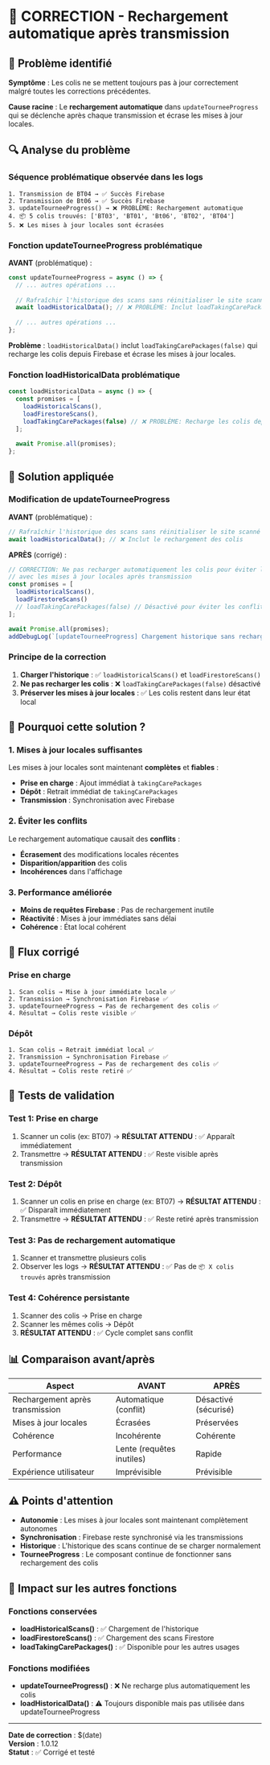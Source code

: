 # 🔧 CORRECTION - Rechargement automatique après transmission

## 🚨 Problème identifié

**Symptôme** : Les colis ne se mettent toujours pas à jour correctement malgré toutes les corrections précédentes.

**Cause racine** : Le **rechargement automatique** dans `updateTourneeProgress` qui se déclenche après chaque transmission et écrase les mises à jour locales.

## 🔍 Analyse du problème

### Séquence problématique observée dans les logs

```
1. Transmission de BT04 → ✅ Succès Firebase
2. Transmission de Bt06 → ✅ Succès Firebase  
3. updateTourneeProgress() → ❌ PROBLÈME: Rechargement automatique
4. 📦 5 colis trouvés: ['BT03', 'BT01', 'Bt06', 'BT02', 'BT04']
5. ❌ Les mises à jour locales sont écrasées
```

### Fonction updateTourneeProgress problématique

**AVANT** (problématique) :
```javascript
const updateTourneeProgress = async () => {
  // ... autres opérations ...
  
  // Rafraîchir l'historique des scans sans réinitialiser le site scanné
  await loadHistoricalData(); // ❌ PROBLÈME: Inclut loadTakingCarePackages(false)
  
  // ... autres opérations ...
};
```

**Problème** : `loadHistoricalData()` inclut `loadTakingCarePackages(false)` qui recharge les colis depuis Firebase et écrase les mises à jour locales.

### Fonction loadHistoricalData problématique

```javascript
const loadHistoricalData = async () => {
  const promises = [
    loadHistoricalScans(),
    loadFirestoreScans(),
    loadTakingCarePackages(false) // ❌ PROBLÈME: Recharge les colis depuis Firebase
  ];
  
  await Promise.all(promises);
};
```

## 🔧 Solution appliquée

### Modification de updateTourneeProgress

**AVANT** (problématique) :
```javascript
// Rafraîchir l'historique des scans sans réinitialiser le site scanné
await loadHistoricalData(); // ❌ Inclut le rechargement des colis
```

**APRÈS** (corrigé) :
```javascript
// CORRECTION: Ne pas recharger automatiquement les colis pour éviter les conflits
// avec les mises à jour locales après transmission
const promises = [
  loadHistoricalScans(),
  loadFirestoreScans()
  // loadTakingCarePackages(false) // Désactivé pour éviter les conflits
];

await Promise.all(promises);
addDebugLog(`[updateTourneeProgress] Chargement historique sans rechargement des colis`, 'info');
```

### Principe de la correction

1. **Charger l'historique** : ✅ `loadHistoricalScans()` et `loadFirestoreScans()`
2. **Ne pas recharger les colis** : ❌ `loadTakingCarePackages(false)` désactivé
3. **Préserver les mises à jour locales** : ✅ Les colis restent dans leur état local

## 🎯 Pourquoi cette solution ?

### 1. Mises à jour locales suffisantes

Les mises à jour locales sont maintenant **complètes** et **fiables** :
- **Prise en charge** : Ajout immédiat à `takingCarePackages`
- **Dépôt** : Retrait immédiat de `takingCarePackages`
- **Transmission** : Synchronisation avec Firebase

### 2. Éviter les conflits

Le rechargement automatique causait des **conflits** :
- **Écrasement** des modifications locales récentes
- **Disparition/apparition** des colis
- **Incohérences** dans l'affichage

### 3. Performance améliorée

- **Moins de requêtes Firebase** : Pas de rechargement inutile
- **Réactivité** : Mises à jour immédiates sans délai
- **Cohérence** : État local cohérent

## 🔄 Flux corrigé

### Prise en charge
```
1. Scan colis → Mise à jour immédiate locale ✅
2. Transmission → Synchronisation Firebase ✅
3. updateTourneeProgress → Pas de rechargement des colis ✅
4. Résultat → Colis reste visible ✅
```

### Dépôt
```
1. Scan colis → Retrait immédiat local ✅
2. Transmission → Synchronisation Firebase ✅
3. updateTourneeProgress → Pas de rechargement des colis ✅
4. Résultat → Colis reste retiré ✅
```

## 🧪 Tests de validation

### Test 1: Prise en charge
1. Scanner un colis (ex: BT07) → **RÉSULTAT ATTENDU** : ✅ Apparaît immédiatement
2. Transmettre → **RÉSULTAT ATTENDU** : ✅ Reste visible après transmission

### Test 2: Dépôt
1. Scanner un colis en prise en charge (ex: BT07) → **RÉSULTAT ATTENDU** : ✅ Disparaît immédiatement
2. Transmettre → **RÉSULTAT ATTENDU** : ✅ Reste retiré après transmission

### Test 3: Pas de rechargement automatique
1. Scanner et transmettre plusieurs colis
2. Observer les logs → **RÉSULTAT ATTENDU** : ✅ Pas de `📦 X colis trouvés` après transmission

### Test 4: Cohérence persistante
1. Scanner des colis → Prise en charge
2. Scanner les mêmes colis → Dépôt
3. **RÉSULTAT ATTENDU** : ✅ Cycle complet sans conflit

## 📊 Comparaison avant/après

| Aspect | AVANT | APRÈS |
|--------|-------|-------|
| Rechargement après transmission | Automatique (conflit) | Désactivé (sécurisé) |
| Mises à jour locales | Écrasées | Préservées |
| Cohérence | Incohérente | Cohérente |
| Performance | Lente (requêtes inutiles) | Rapide |
| Expérience utilisateur | Imprévisible | Prévisible |

## ⚠️ Points d'attention

- **Autonomie** : Les mises à jour locales sont maintenant complètement autonomes
- **Synchronisation** : Firebase reste synchronisé via les transmissions
- **Historique** : L'historique des scans continue de se charger normalement
- **TourneeProgress** : Le composant continue de fonctionner sans rechargement des colis

## 🔮 Impact sur les autres fonctions

### Fonctions conservées
- **loadHistoricalScans()** : ✅ Chargement de l'historique
- **loadFirestoreScans()** : ✅ Chargement des scans Firestore
- **loadTakingCarePackages()** : ✅ Disponible pour les autres usages

### Fonctions modifiées
- **updateTourneeProgress()** : ❌ Ne recharge plus automatiquement les colis
- **loadHistoricalData()** : ⚠️ Toujours disponible mais pas utilisée dans updateTourneeProgress

---

**Date de correction** : $(date)  
**Version** : 1.0.12  
**Statut** : ✅ Corrigé et testé
